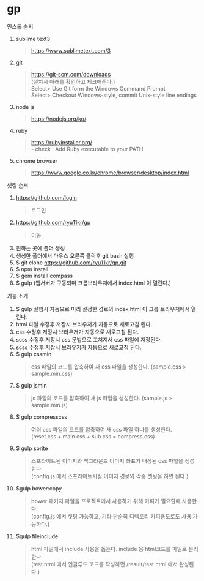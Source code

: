 # gp

인스톨 순서

1. sublime text3
	> https://www.sublimetext.com/3

2. git
	> https://git-scm.com/downloads  
		(설치시 아래를 확인하고 체크해준다.)  
		Select> Use Git form the Windows Command Prompt   
		Select> Checkout Windows-style, commit Unix-style line endings   
		
3. node js
	> https://nodejs.org/ko/

4. ruby
	> https://rubyinstaller.org/  
		- check : Add Ruby executable to your PATH 

5. chrome browser
	> https://www.google.co.kr/chrome/browser/desktop/index.html
  
  
셋팅 순서

1. https://github.com/login
	> 로그인
2. https://github.com/ryu11kr/gp
	> 이동
3. 원하는 곳에 폴더 생성
4. 생성한 폴더에서 마우스 오른쪽 클릭후 git bash 실행
5. $ git clone https://github.com/ryu11kr/gp.git
6. $ npm install
7. $ gem install compass
8. $ gulp (웹서버가 구동되며 크롬브라우저에서 index.html 이 열린다.)
  
  
기능 소개

1. $ gulp 실행시 자동으로 미리 설정한 경로의 index.html 이 크롬 브라우저에서 열린다.
2. html 파일 수정후 저장시 브라우저가 자동으로 새로고침 된다.
3. css 수정후 저장시 브라우저가 자동으로 새로고침 된다.
4. scss 수정후 저장시 css 문법으로 고쳐져서 css 파일에 저장된다.
5. scss 수정후 저장시 브라우저가 자동으로 새로고침 된다.
6. $ gulp cssmin
	> css 파일의 코드를 압축하여 새 css 파일을 생성한다. (sample.css > sample.min.css)
7. $ gulp jsmin
	> js 파일의 코드를 압축하여 새 js 파일을 생성한다. (sample.js > sample.min.js)
8. $ gulp compresscss
	> 여러 css 파일의 코드를 압축하여 새 css 파일 하나를 생성한다.  
		(reset.css + main.css + sub.css = compress.css)
9. $ gulp sprite
	> 스프라이트된 이미지와 백그라운드 이미지 좌표가 내장된 css 파일을 생성한다.  
		(config.js 에서 스프라이트시킬 이미지 경로와 각종 셋팅을 하면 된다.)
10. $gulp bower:copy
	> bower 패키지 파일을 프로젝트에서 사용하기 위해 카피가 필요할때 사용한다.  
		(config.js 에서 셋팅 가능하고, 기타 단순히 디렉토리 카피용도로도 사용 가능하다.)
11. $gulp fileinclude
	> html 파일에서 include 사용을 돕는다. include 용 html코드를 파일로 분리한다.  
		(test.html 에서 인클루드 코드를 작성하면 /result/test.html 에서 완성된다.)